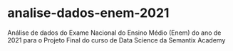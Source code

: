 # analise-dados-enem-2021
Análise de dados do Exame Nacional do Ensino Médio (Enem)  do ano de 2021 para o Projeto Final do curso de Data Science da Semantix Academy
